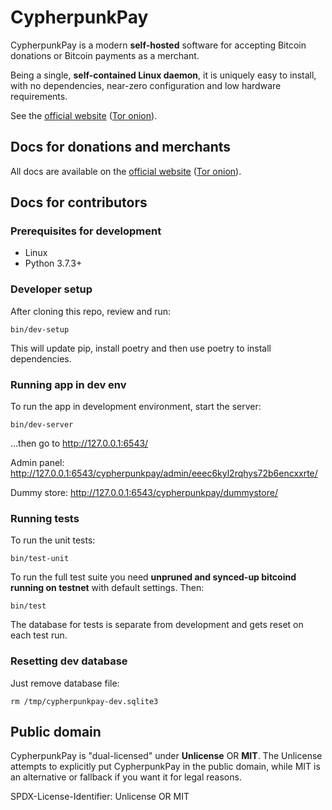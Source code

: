 # CypherpunkPay

CypherpunkPay is a modern **self-hosted** software for accepting Bitcoin donations or Bitcoin payments as a merchant.

Being a single, **self-contained Linux daemon**, it is uniquely easy to install, with no dependencies, near-zero configuration and low hardware requirements.

See the [official website](https://cypherpunkpay.org/) ([Tor onion](http://cypay73v4kp3i74splu2hv4yuruwhyzq4fxalyvmb76mrsgiwlaq7mqd.onion/)).

## Docs for donations and merchants

All docs are available on the [official website](https://cypherpunkpay.org/) ([Tor onion](http://cypay73v4kp3i74splu2hv4yuruwhyzq4fxalyvmb76mrsgiwlaq7mqd.onion/)).

## Docs for contributors

### Prerequisites for development

* Linux
* Python 3.7.3+

### Developer setup

After cloning this repo, review and run:

`bin/dev-setup`

This will update pip, install poetry and then use poetry to install dependencies.

### Running app in dev env

To run the app in development environment, start the server:

`bin/dev-server`

...then go to http://127.0.0.1:6543/

Admin panel:
http://127.0.0.1:6543/cypherpunkpay/admin/eeec6kyl2rqhys72b6encxxrte/

Dummy store:
http://127.0.0.1:6543/cypherpunkpay/dummystore/

### Running tests

To run the unit tests:

`bin/test-unit`

To run the full test suite you need **unpruned and synced-up bitcoind running on testnet** with default settings.
Then:

`bin/test`

The database for tests is separate from development and gets reset on each test run.

### Resetting dev database

Just remove database file:

`rm /tmp/cypherpunkpay-dev.sqlite3`

## Public domain

CypherpunkPay is "dual-licensed" under **Unlicense** OR **MIT**.
The Unlicense attempts to explicitly put CypherpunkPay in the public domain,
while MIT is an alternative or fallback if you want it for legal reasons.

SPDX-License-Identifier: Unlicense OR MIT
